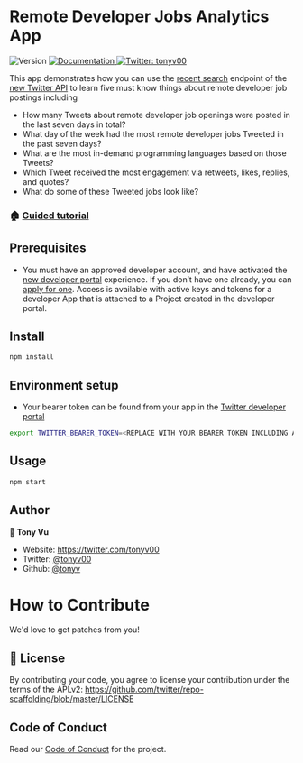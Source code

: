 # Remote Developer Jobs Analytics App

<p>
  <img alt="Version" src="https://img.shields.io/badge/version-1.0.0-blue.svg?cacheSeconds=2592000" />
  <a href="https://github.com/twitterdev/remote-dev-jobs-analytics" target="_blank">
    <img alt="Documentation" src="https://img.shields.io/badge/documentation-yes-brightgreen.svg" />
  </a>
  <a href="https://twitter.com/tonyv00" target="_blank">
    <img alt="Twitter: tonyv00" src="https://img.shields.io/twitter/follow/tonyv00.svg?style=social" />
  </a>
</p>

This app demonstrates how you can use the [recent search](https://developer.twitter.com/en/docs/twitter-api/tweets/search) endpoint of the [new Twitter API](https://developer.twitter.com/en/docs/twitter-api) to learn five must know things about remote developer job postings including

- How many Tweets about remote developer job openings were posted in the last seven days in total?
- What day of the week had the most remote developer jobs Tweeted in the past seven days?
- What are the most in-demand programming languages based on those Tweets?
- Which Tweet received the most engagement via retweets, likes, replies, and quotes?
- What do some of these Tweeted jobs look like?

### 🏠 [Guided tutorial](https://dev.to/twitterdev/top-5-things-you-can-learn-about-remote-developer-job-postings-with-the-new-twitter-api-8p5)

## Prerequisites

- You must have an approved developer account, and have activated the [new developer portal](https://developer.twitter.com/en/portal/opt-in.html) experience. If you don’t have one already, you can [apply for one](https://developer.twitter.com/en/apply-for-access.html). Access is available with active keys and tokens for a developer App that is attached to a Project created in the developer portal.

## Install

```sh
npm install
```

## Environment setup

- Your bearer token can be found from your app in the [Twitter developer portal](https://developer.twitter.com/en/docs/developer-portal/overview)

```sh
export TWITTER_BEARER_TOKEN=<REPLACE WITH YOUR BEARER TOKEN INCLUDING ANGLE BRACKETS>
```

## Usage

```sh
npm start
```

## Author

👤 **Tony Vu**

- Website: https://twitter.com/tonyv00
- Twitter: [@tonyv00](https://twitter.com/tonyv00)
- Github: [@tonyv](https://github.com/tonyv)

# How to Contribute

We'd love to get patches from you!

## 📝 License

By contributing your code, you agree to license your contribution under the
terms of the APLv2: https://github.com/twitter/repo-scaffolding/blob/master/LICENSE

## Code of Conduct

Read our [Code of Conduct](CODE_OF_CONDUCT.md) for the project.
